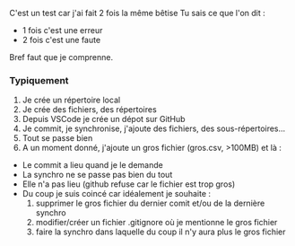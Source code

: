 C'est un test car j'ai fait 2 fois la même bêtise
Tu sais ce que l'on dit : 
* 1 fois c'est une erreur
* 2 fois c'est une faute

Bref faut que je comprenne.


### Typiquement 
1. Je crée un répertoire local
1. Je crée des fichiers, des répertoires
1. Depuis VSCode je crée un dépot sur GitHub
1. Je commit, je synchronise, j'ajoute des fichiers, des sous-répertoires...
1. Tout se passe bien
1. A un moment donné, j'ajoute un gros fichier (gros.csv, >100MB) et là :
  * Le commit a lieu quand je le demande
  * La synchro ne se passe pas bien du tout 
  * Elle n'a pas lieu (github refuse car le fichier est trop gros)
  * Du coup je suis coincé car idéalement je souhaite : 
      1. supprimer le gros fichier du dernier comit et/ou de la dernière synchro
      1. modifier/créer un fichier .gitignore où je mentionne le gros fichier 
      1. faire la synchro dans laquelle du coup il n'y aura plus le gros fichier

